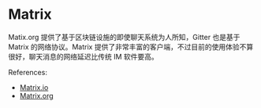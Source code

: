 # Matrix

Matix.org 提供了基于区块链设施的即使聊天系统为人所知，Gitter 也是基于 Matrix 的网络协议。Matrix 提供了非常丰富的客户端，不过目前的使用体验不算很好，聊天消息的网络延迟比传统 IM 软件要高。

References:
- [Matrix.io](https://www.matrix.io/)
- [Matrix.org](https://matrix.org/)
